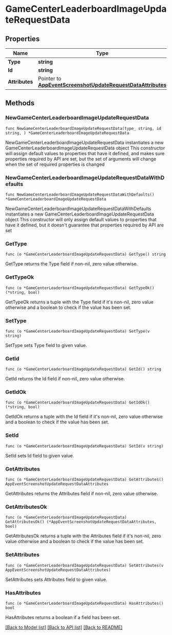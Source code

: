 # GameCenterLeaderboardImageUpdateRequestData

## Properties

Name | Type | Description | Notes
------------ | ------------- | ------------- | -------------
**Type** | **string** |  | 
**Id** | **string** |  | 
**Attributes** | Pointer to [**AppEventScreenshotUpdateRequestDataAttributes**](AppEventScreenshotUpdateRequestDataAttributes.md) |  | [optional] 

## Methods

### NewGameCenterLeaderboardImageUpdateRequestData

`func NewGameCenterLeaderboardImageUpdateRequestData(type_ string, id string, ) *GameCenterLeaderboardImageUpdateRequestData`

NewGameCenterLeaderboardImageUpdateRequestData instantiates a new GameCenterLeaderboardImageUpdateRequestData object
This constructor will assign default values to properties that have it defined,
and makes sure properties required by API are set, but the set of arguments
will change when the set of required properties is changed

### NewGameCenterLeaderboardImageUpdateRequestDataWithDefaults

`func NewGameCenterLeaderboardImageUpdateRequestDataWithDefaults() *GameCenterLeaderboardImageUpdateRequestData`

NewGameCenterLeaderboardImageUpdateRequestDataWithDefaults instantiates a new GameCenterLeaderboardImageUpdateRequestData object
This constructor will only assign default values to properties that have it defined,
but it doesn't guarantee that properties required by API are set

### GetType

`func (o *GameCenterLeaderboardImageUpdateRequestData) GetType() string`

GetType returns the Type field if non-nil, zero value otherwise.

### GetTypeOk

`func (o *GameCenterLeaderboardImageUpdateRequestData) GetTypeOk() (*string, bool)`

GetTypeOk returns a tuple with the Type field if it's non-nil, zero value otherwise
and a boolean to check if the value has been set.

### SetType

`func (o *GameCenterLeaderboardImageUpdateRequestData) SetType(v string)`

SetType sets Type field to given value.


### GetId

`func (o *GameCenterLeaderboardImageUpdateRequestData) GetId() string`

GetId returns the Id field if non-nil, zero value otherwise.

### GetIdOk

`func (o *GameCenterLeaderboardImageUpdateRequestData) GetIdOk() (*string, bool)`

GetIdOk returns a tuple with the Id field if it's non-nil, zero value otherwise
and a boolean to check if the value has been set.

### SetId

`func (o *GameCenterLeaderboardImageUpdateRequestData) SetId(v string)`

SetId sets Id field to given value.


### GetAttributes

`func (o *GameCenterLeaderboardImageUpdateRequestData) GetAttributes() AppEventScreenshotUpdateRequestDataAttributes`

GetAttributes returns the Attributes field if non-nil, zero value otherwise.

### GetAttributesOk

`func (o *GameCenterLeaderboardImageUpdateRequestData) GetAttributesOk() (*AppEventScreenshotUpdateRequestDataAttributes, bool)`

GetAttributesOk returns a tuple with the Attributes field if it's non-nil, zero value otherwise
and a boolean to check if the value has been set.

### SetAttributes

`func (o *GameCenterLeaderboardImageUpdateRequestData) SetAttributes(v AppEventScreenshotUpdateRequestDataAttributes)`

SetAttributes sets Attributes field to given value.

### HasAttributes

`func (o *GameCenterLeaderboardImageUpdateRequestData) HasAttributes() bool`

HasAttributes returns a boolean if a field has been set.


[[Back to Model list]](../README.md#documentation-for-models) [[Back to API list]](../README.md#documentation-for-api-endpoints) [[Back to README]](../README.md)


